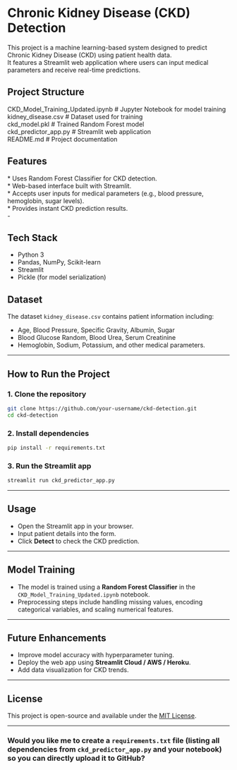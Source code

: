 <h1>Chronic Kidney Disease (CKD) Detection</h1>

This project is a machine learning-based system designed to predict Chronic Kidney Disease (CKD) using patient health data. <br>
It features a Streamlit web application where users can input medical parameters and receive real-time predictions.

<h2>Project Structure</h2>

CKD_Model_Training_Updated.ipynb   # Jupyter Notebook for model training<br>
kidney_disease.csv                 # Dataset used for training<br>
ckd_model.pkl                      # Trained Random Forest model<br>
ckd_predictor_app.py               # Streamlit web application<br>
README.md                          # Project documentation<br>


<h2>Features</h2>
* Uses Random Forest Classifier for CKD detection.<br>
* Web-based interface built with Streamlit.<br>
* Accepts user inputs for medical parameters (e.g., blood pressure, hemoglobin, sugar levels).<br>
* Provides instant CKD prediction results.<br>
-

<h2>Tech Stack</h2>

* Python 3<br>
* Pandas, NumPy, Scikit-learn<br>
* Streamlit<br>
* Pickle (for model serialization)<br>


<h2>Dataset</h2>

The dataset `kidney_disease.csv` contains patient information including:

* Age, Blood Pressure, Specific Gravity, Albumin, Sugar
* Blood Glucose Random, Blood Urea, Serum Creatinine
* Hemoglobin, Sodium, Potassium, and other medical parameters.

---

## **How to Run the Project**

### **1. Clone the repository**

```bash
git clone https://github.com/your-username/ckd-detection.git
cd ckd-detection
```

### **2. Install dependencies**

```bash
pip install -r requirements.txt
```

### **3. Run the Streamlit app**

```bash
streamlit run ckd_predictor_app.py
```

---

## **Usage**

* Open the Streamlit app in your browser.
* Input patient details into the form.
* Click **Detect** to check the CKD prediction.

---

## **Model Training**

* The model is trained using a **Random Forest Classifier** in the `CKD_Model_Training_Updated.ipynb` notebook.
* Preprocessing steps include handling missing values, encoding categorical variables, and scaling numerical features.

---

## **Future Enhancements**

* Improve model accuracy with hyperparameter tuning.
* Deploy the web app using **Streamlit Cloud / AWS / Heroku**.
* Add data visualization for CKD trends.

---

## **License**

This project is open-source and available under the [MIT License](LICENSE).

---

### Would you like me to create a **`requirements.txt`** file (listing all dependencies from `ckd_predictor_app.py` and your notebook) so you can directly upload it to GitHub?

